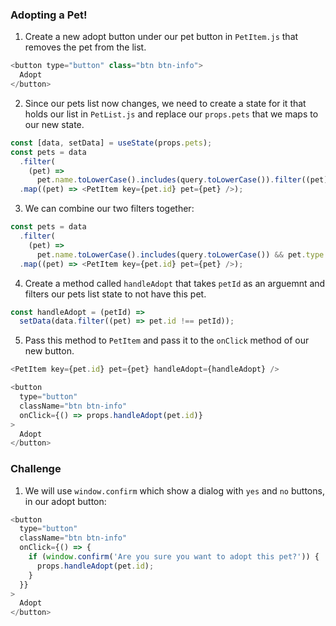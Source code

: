 ### Adopting a Pet!

1. Create a new adopt button under our pet button in `PetItem.js` that removes the pet from the list.

```javascript
<button type="button" class="btn btn-info">
  Adopt
</button>
```

2. Since our pets list now changes, we need to create a state for it that holds our list in `PetList.js` and replace our `props.pets` that we maps to our new state.

```javascript
const [data, setData] = useState(props.pets);
const pets = data
  .filter(
    (pet) =>
      pet.name.toLowerCase().includes(query.toLowerCase()).filter((pet)=> pet.type.includes(type))
  .map((pet) => <PetItem key={pet.id} pet={pet} />);
```
3. We can combine our two filters together:

```javascript
const pets = data
  .filter(
    (pet) =>
      pet.name.toLowerCase().includes(query.toLowerCase()) && pet.type.includes(type))
  .map((pet) => <PetItem key={pet.id} pet={pet} />);
```

4. Create a method called `handleAdopt` that takes `petId` as an arguemnt and filters our pets list state to not have this pet.

```javascript
const handleAdopt = (petId) =>
  setData(data.filter((pet) => pet.id !== petId));
```

5. Pass this method to `PetItem` and pass it to the `onClick` method of our new button.

```javascript
<PetItem key={pet.id} pet={pet} handleAdopt={handleAdopt} />
```

```javascript
<button
  type="button"
  className="btn btn-info"
  onClick={() => props.handleAdopt(pet.id)}
>
  Adopt
</button>
```

### Challenge

1. We will use `window.confirm` which show a dialog with `yes` and `no` buttons, in our adopt button:

```javascript
<button
  type="button"
  className="btn btn-info"
  onClick={() => {
    if (window.confirm('Are you sure you want to adopt this pet?')) {
      props.handleAdopt(pet.id);
    }
  }}
>
  Adopt
</button>
```
